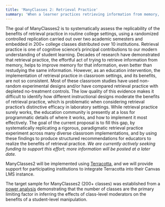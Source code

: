 ```yaml
---
title: 'ManyClasses 2: Retrieval Practice'
summary: 'When a learner practices retrieving information from memory, there is a greater improvement in learning performance than when the learner restudies the same information. ManyClasses2 is planned to examine how variable implementations of practice tests in authentic classes affect these benefits.' 
---
```


The goal of ManyClasses2 is to systematically assess the replicability of the benefits of retrieval practice in routine college settings, using a randomized controlled replication carried out over two academic semesters and embedded in 200+ college classes distributed over 10 institutions.  Retrieval practice is one of cognitive science’s principal contributions to our modern understanding of student learning. Decades of research have demonstrated that retrieval practice, the effortful act of trying to retrieve information from memory, helps to improve memory for that information, even better than restudying the same information.  However, as an education intervention, the implementation of retrieval practice in classroom settings, and its benefits, are not so consistent. Most of these classroom studies have used non-random experimental designs and/or have compared retrieval practice with depleted no-treatment controls. The low quality of this evidence makes it difficult to identify how different instructional designs moderate the benefits of retrieval practice, which is problematic when considering retrieval practice’s distinctive efficacy in laboratory settings. While retrieval practice surely works, the education community is presently at a loss for programmatic details of where it works, and how to implement it most effectively. The goal of the current proposal is to fill this gap, by systematically replicating a rigorous, paradigmatic retrieval practice experiment across many diverse classroom implementations, and by using these findings to produce structured recommendations for educators to realize the benefits of retrieval practice. *We are currently actively seeking funding to support this effort; more information will be posted at a later date.*

ManyClasses2 will be implemented using [Terracotta](https://terracotta.education/), and we will provide support for participating institutions to integrate Terracotta into their Canvas LMS instance.

The target sample for ManyClasses2 (200+ classes) was established from a [power analysis](https://github.com/ManyClasses/many-classes-2-power-simulation) demonstrating that the number of classes are the primary limiting factor in inferring the effects of class-level moderators on the benefits of a student-level manipulation.
